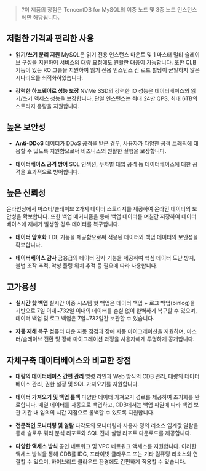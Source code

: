 
>?이 제품의 장점은 TencentDB for MySQL의 이중 노드 및 3중 노드 인스턴스에만 해당됩니다.

## 저렴한 가격과 편리한 사용
- **읽기/쓰기 분리 지원**
MySQL은 읽기 전용 인스턴스 마운트 및 1 마스터 멀티 슬레이브 구성을 지원하여 서비스의 대량 요청에도 원활한 대응이 가능합니다. 또한 CLB 기능이 있는 RO 그룹을 지원하여 읽기 전용 인스턴스 간 로드 할당이 균일하지 않은 시나리오를 최적화하였습니다.

- **강력한 하드웨어로 성능 보장**
NVMe SSD의 강력한 IO 성능은 데이터베이스의 읽기/쓰기 액세스 성능을 보장합니다.
단일 인스턴스는 최대 24만 QPS, 최대 6TB의 스토리지 용량을 지원합니다.

## 높은 보안성
- **Anti-DDoS**
데이터가 DDoS 공격을 받은 경우, 사용자가 다양한 공격 트래픽에 대응할 수 있도록 지원함으로써 비즈니스의 원활한 실행을 보장합니다.

- **데이터베이스 공격 방어**
SQL 인젝션, 무차별 대입 공격 등 데이터베이스에 대한 공격을 효과적으로 방어합니다.

## 높은 신뢰성
온라인상에서 마스터/슬레이브 2가지 데이터 스토리지를 제공하여 온라인 데이터의 보안성을 확보합니다. 또한 백업 메커니즘을 통해 백업 데이터를 며칠간 저장하여 데이터베이스에 재해가 발생할 경우 데이터를 복구합니다.

- **데이터 암호화**
TDE 기능을 제공함으로써 적용된 데이터와 백업 데이터의 보안성을 확보합니다.

- **데이터베이스 감사**
금융급의 데이터 감사 기능을 제공하여 핵심 데이터 도난 방지, 불법 조작 추적, 악성 풀링 위치 추적 등 필요에 따라 사용합니다.

## 고가용성
- **실시간 핫 백업**
실시간 이중 시스템 핫 백업은 데이터 백업 + 로그 백업(binlog)을 기반으로 7일 이내~732일 이내의 데이터를 손실 없이 완벽하게 복구할 수 있으며, 데이터 백업 및 로그 백업은 7일~732일간 보관할 수 있습니다.

- **자동 재해 복구**
컴퓨터 다운 자동 점검과 장애 자동 마이그레이션을 지원하며, 마스터/슬레이브 전환 및 장애 마이그레이션 과정을 사용자에게 투명하게 공개합니다.

## 자체구축 데이터베이스와 비교한 장점
- **대량의 데이터베이스 간편 관리**
명령 라인과 Web 방식의 CDB 관리, 대량의 데이터베이스 관리, 권한 설정 및 SQL 가져오기를 지원합니다.

- **데이터 가져오기 및 백업 롤백**
다양한 데이터 가져오기 경로를 제공하여 초기화를 완료합니다. 매일 데이터를 자동으로 백업하고, CDB에서는 백업 파일에 따라 백업 보관 기간 내 임의의 시간 지점으로 롤백할 수 있도록 지원합니다.

- **전문적인 모니터링 및 알람**
다각도의 모니터링과 사용자 정의 리소스 임계값 알람을 통해 슬로우 쿼리 분석 리포트와 SQL 전체 실행 리포트 다운로드를 제공합니다.

- **다양한 액세스 방식**
공인 네트워크 및 VPC 네트워크 액세스를 지원합니다. 이러한 액세스 방식을 통해 CDB를 IDC, 프라이빗 클라우드 또는 기타 컴퓨팅 리소스와 연결할 수 있으며, 하이브리드 클라우드 환경에도 간편하게 적용할 수 있습니다.

